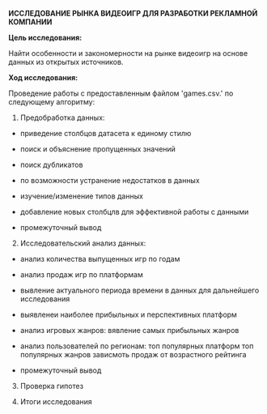**ИССЛЕДОВАНИЕ РЫНКА ВИДЕОИГР ДЛЯ РАЗРАБОТКИ РЕКЛАМНОЙ КОМПАНИИ** 


**Цель исследования:**

Найти особенности и закономерности на рынке видеоигр на основе данных из открытых источников. 


**Ход исследования:**

Проведение работы с предоставленным файлом 'games.csv.' по следующему алгоритму:

1) Предобработка данных:

- приведение столбцов датасета к единому стилю

- поиск и объяснение пропущенных значений

- поиск дубликатов

- по возможности устранение недостатков в данных

- изучение/изменение типов данных

- добавление новых столбцлв для эффективной работы с данными

- промежуточный вывод

2) Исследовательский анализ данных:

- анализ количества выпущенных игр по годам

- анализ продаж игр по платформам

- вывление актуального периода времени в данных для дальнейшего исследования

- выявленеи наиболее прибыльных и перспективных платформ

- анализ игровых жанров: вявление самых прибыльных жанров

- анализ пользователей по регионам: 
       топ популярных платформ
       топ популярных жанров 
       зависмоть продаж от возрастного рейтинга
       
- промежуточный вывод       

3) Проверка гипотез

4) Итоги исследования
